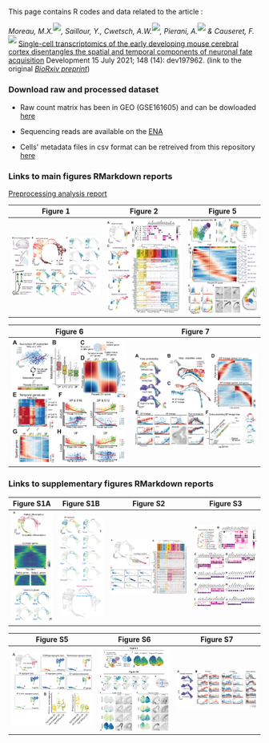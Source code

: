 
This page contains R codes and data related to the article :

*Moreau, M.X.<sup>[![](https://orcid.org/sites/default/files/images/orcid_16x16.png)](https://orcid.org/0000-0002-2592-2373)</sup>, Saillour, Y., Cwetsch, A.W.<sup>[![](https://orcid.org/sites/default/files/images/orcid_16x16.png)](https://orcid.org/0000-0002-8156-1218)</sup>, Pierani, A.<sup>[![](https://orcid.org/sites/default/files/images/orcid_16x16.png)](https://orcid.org/0000-0002-4872-4791)</sup> & Causeret, F.<sup>[![](https://orcid.org/sites/default/files/images/orcid_16x16.png)](https://orcid.org/0000-0002-0543-4938)</sup>* [Single-cell transcriptomics of the early developing mouse cerebral cortex disentangles the spatial and temporal components of neuronal fate acquisition](https://doi.org/10.1242/dev.197962) Development 15 July 2021; 148 (14): dev197962. (link to the original *[BioRxiv preprint](https://doi.org/10.1101/2020.11.27.401398)*)

### Download raw and processed dataset

- Raw count matrix has been in GEO (GSE161605) and can be dowloaded [here](https://www.ncbi.nlm.nih.gov/geo/download/?acc=GSE161605&format=file)
- Sequencing reads are available on the [ENA](https://www.ebi.ac.uk/ena/browser/view/SRX9519507)

- Cells' metadata files in csv format can be retreived from this repository [here](https://github.com/MatthieuXMoreau/EarlyPallialNeurogenesis/blob/main/data/metadata) 

### Links to main figures RMarkdown reports

[Preprocessing analysis report](./html-Reports/Quality_Control.html)

| Figure 1 | Figure 2 | Figure 5 |
|-|-|-|
| [![](./Figures/Figure1.jpg)](./html-Reports/Figure1.html) | [![](./Figures/Figure2.jpg)](./html-Reports/Figure2.html) | [![](./Figures/Figure5.jpg)](./html-Reports/Figure5.html) |

| Figure 6 | Figure 7 |
|-|-|
| [![](./Figures/Figure6.jpg)](./html-Reports/Figure6.html) | [![](./Figures/Figure7.jpg)](./html-Reports/Figure7.html) |

### Links to supplementary figures RMarkdown reports

| Figure S1A | Figure S1B | Figure S2 | Figure S3 |
|-|-|-|-|
| [![](./Figures/FigureS1A.jpg)](./html-Reports/FigureS1A.html) | [![](./Figures/FigureS1.jpg)](./html-Reports/FigureS1.html) | [![](./Figures/FigureS2.jpg)](./html-Reports/FigureS2.html) | [![](./Figures/FigureS3.jpg)](./html-Reports/FigureS3.html) |

| Figure S5 | Figure S6 | Figure S7 |
|-|-|-|
| [![](./Figures/FigureS5.jpg)](./html-Reports/FigureS5.html) | [![](./Figures/Figure6IJS6.jpg)](./html-Reports/Figure6IJS6.html) | [![](./Figures/FigureS7.jpg)](https://matthieuxmoreau.github.io/EarlyPallialNeurogenesis/html-Reports/Figure7.html#Plot_relevant_gene_trends) |
